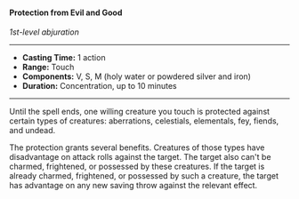 #### Protection from Evil and Good
*1st-level abjuration*
___
- **Casting Time:** 1 action
- **Range:** Touch
- **Components:** V, S, M (holy water or powdered silver and iron)
- **Duration:** Concentration, up to 10 minutes
---
Until the spell ends, one willing creature you touch is protected against certain types of creatures: aberrations, celestials, elementals, fey, fiends, and undead.

The protection grants several benefits. Creatures of those types have disadvantage on attack rolls against the target. The target also can't be charmed, frightened, or possessed by these creatures. If the target is already charmed, frightened, or possessed by such a creature, the target has advantage on any new saving throw against the relevant effect.